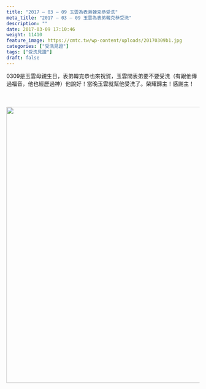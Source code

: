 ```yaml
---
title: "2017 – 03 – 09 玉雲為表弟韓克恭受洗"
meta_title: "2017 – 03 – 09 玉雲為表弟韓克恭受洗"
description: ""
date: 2017-03-09 17:10:46
weight: 11410
feature_image: https://cmtc.tw/wp-content/uploads/20170309b1.jpg
categories: ["受洗見證"]
tags: ["受洗見證"]
draft: false
---
```


0309是玉雲母親生日，表弟韓克恭也來祝賀，玉雲問表弟要不要受洗（有跟他傳過福音，他也經歷過神）他說好！當晚玉雲就幫他受洗了。榮耀歸主！感謝主！<br />
<br />
&nbsp;<br />
<br />
<img class="size-full wp-image-11643 aligncenter" src="https://cmtc.tw/wp-content/uploads/20170309b2.jpg" alt="" width="1280" height="720" />
        